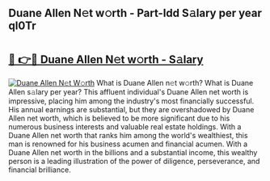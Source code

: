 ## Duane Allen N𝚎t w𝚘rth - Part-Idd S𝚊lary per year ql0Tr

# <h2><a href="http://gc44vou.nevu.top/?p=Duane+Allen">🔗 👉🔴 Duane Allen N𝚎t w𝚘rth - S𝚊lary</a></h2>

[![Duane Allen N𝚎t W𝚘rth](https://i.imgur.com/Oavwk0R.jpeg)](http://gc44vou.nevu.top/?p=Duane+Allen)
What is Duane Allen n𝚎t w𝚘rth? What is Duane Allen s𝚊lary per year?
This affluent individual's Duane Allen net worth is impressive, placing him among the industry's most financially successful. His annual earnings are substantial, but they are overshadowed by Duane Allen net worth, which is believed to be more significant due to his numerous business interests and valuable real estate holdings. With a Duane Allen net worth that ranks him among the world's wealthiest, this man is renowned for his business acumen and financial acumen. With a Duane Allen net worth in the billions and a substantial income, this wealthy person is a leading illustration of the power of diligence, perseverance, and financial brilliance.
